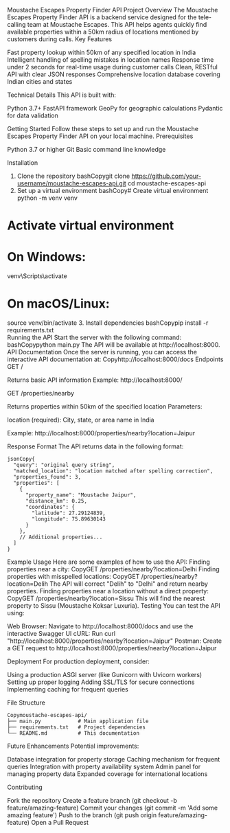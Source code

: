 Moustache Escapes Property Finder API
Project Overview
The Moustache Escapes Property Finder API is a backend service designed for the tele-calling team at Moustache Escapes. This API helps agents quickly find available properties within a 50km radius of locations mentioned by customers during calls.
Key Features

Fast property lookup within 50km of any specified location in India
Intelligent handling of spelling mistakes in location names
Response time under 2 seconds for real-time usage during customer calls
Clean, RESTful API with clear JSON responses
Comprehensive location database covering Indian cities and states

Technical Details
This API is built with:

Python 3.7+
FastAPI framework
GeoPy for geographic calculations
Pydantic for data validation

Getting Started
Follow these steps to set up and run the Moustache Escapes Property Finder API on your local machine.
Prerequisites

Python 3.7 or higher
Git
Basic command line knowledge

Installation
1. Clone the repository
bashCopygit clone https://github.com/your-username/moustache-escapes-api.git
cd moustache-escapes-api
2. Set up a virtual environment
bashCopy# Create virtual environment
python -m venv venv

# Activate virtual environment
# On Windows:
venv\Scripts\activate
# On macOS/Linux:
source venv/bin/activate
3. Install dependencies
bashCopypip install -r requirements.txt  
Running the API
Start the server with the following command:
bashCopypython main.py
The API will be available at http://localhost:8000.
API Documentation
Once the server is running, you can access the interactive API documentation at:
Copyhttp://localhost:8000/docs
Endpoints
GET /

Returns basic API information
Example: http://localhost:8000/

GET /properties/nearby

Returns properties within 50km of the specified location
Parameters:

location (required): City, state, or area name in India


Example: http://localhost:8000/properties/nearby?location=Jaipur

Response Format
The API returns data in the following format:
```
jsonCopy{
  "query": "original query string",
  "matched_location": "location matched after spelling correction",
  "properties_found": 3,
  "properties": [
    {
      "property_name": "Moustache Jaipur",
      "distance_km": 0.25,
      "coordinates": {
        "latitude": 27.29124839,
        "longitude": 75.89630143
      }
    },
    // Additional properties...
  ]
}
```
Example Usage
Here are some examples of how to use the API:
Finding properties near a city:
CopyGET /properties/nearby?location=Delhi
Finding properties with misspelled locations:
CopyGET /properties/nearby?location=Delih
The API will correct "Delih" to "Delhi" and return nearby properties.
Finding properties near a location without a direct property:
CopyGET /properties/nearby?location=Sissu
This will find the nearest property to Sissu (Moustache Koksar Luxuria).
Testing
You can test the API using:

Web Browser: Navigate to http://localhost:8000/docs and use the interactive Swagger UI
cURL: Run curl "http://localhost:8000/properties/nearby?location=Jaipur"
Postman: Create a GET request to http://localhost:8000/properties/nearby?location=Jaipur

Deployment
For production deployment, consider:

Using a production ASGI server (like Gunicorn with Uvicorn workers)
Setting up proper logging
Adding SSL/TLS for secure connections
Implementing caching for frequent queries

File Structure
```
Copymoustache-escapes-api/
├── main.py            # Main application file
├── requirements.txt   # Project dependencies
└── README.md          # This documentation
```
Future Enhancements
Potential improvements:

Database integration for property storage
Caching mechanism for frequent queries
Integration with property availability system
Admin panel for managing property data
Expanded coverage for international locations

Contributing

Fork the repository
Create a feature branch (git checkout -b feature/amazing-feature)
Commit your changes (git commit -m 'Add some amazing feature')
Push to the branch (git push origin feature/amazing-feature)
Open a Pull Request
